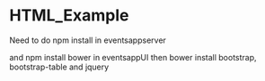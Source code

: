 # HTML_Example

Need to do npm install in eventsappserver

and npm install bower in eventsappUI then bower install bootstrap, bootstrap-table and  jquery

